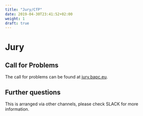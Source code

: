```yaml
---
title: "Jury/CfP"
date: 2019-04-30T23:41:52+02:00
weight: 1
draft: true
---
```


# Jury

## Call for Problems

The call for problems can be found at [jury.bapc.eu](jury.bapc.eu).

## Further questions

This is arranged via other channels, please check SLACK for more information.
